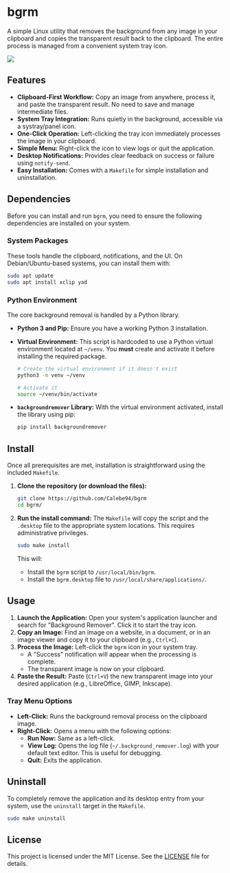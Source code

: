 # bgrm

A simple Linux utility that removes the background from any image in your clipboard and copies the transparent result back to the clipboard. The entire process is managed from a convenient system tray icon.

![](./bgrm.png)

## Features

  * **Clipboard-First Workflow:** Copy an image from anywhere, process it, and paste the transparent result. No need to save and manage intermediate files.
  * **System Tray Integration:** Runs quietly in the background, accessible via a systray/panel icon.
  * **One-Click Operation:** Left-clicking the tray icon immediately processes the image in your clipboard.
  * **Simple Menu:** Right-click the icon to view logs or quit the application.
  * **Desktop Notifications:** Provides clear feedback on success or failure using `notify-send`.
  * **Easy Installation:** Comes with a `Makefile` for simple installation and uninstallation.

## Dependencies

Before you can install and run `bgrm`, you need to ensure the following dependencies are installed on your system.

### System Packages

These tools handle the clipboard, notifications, and the UI. On Debian/Ubuntu-based systems, you can install them with:

```bash
sudo apt update
sudo apt install xclip yad
```

### Python Environment

The core background removal is handled by a Python library.

  * **Python 3 and Pip:** Ensure you have a working Python 3 installation.
  * **Virtual Environment:** This script is hardcoded to use a Python virtual environment located at `~/venv`. You **must** create and activate it before installing the required package.

    ```bash
    # Create the virtual environment if it doesn't exist
    python3 -m venv ~/venv

    # Activate it
    source ~/venv/bin/activate
    ```

  * **`backgroundremover` Library:** With the virtual environment activated, install the library using pip:

    ```bash
    pip install backgroundremover
    ```

## Install

Once all prerequisites are met, installation is straightforward using the included `Makefile`.

1.  **Clone the repository (or download the files):**

    ```bash
    git clone https://github.com/Calebe94/bgrm
    cd bgrm/
    ```

2.  **Run the install command:**
    The `Makefile` will copy the script and the `.desktop` file to the appropriate system locations. This requires administrative privileges.

    ```bash
    sudo make install
    ```

    This will:

      * Install the `bgrm` script to `/usr/local/bin/bgrm`.
      * Install the `bgrm.desktop` file to `/usr/local/share/applications/`.

## Usage

1.  **Launch the Application:** Open your system's application launcher and search for "Background Remover". Click it to start the tray icon.
2.  **Copy an Image:** Find an image on a website, in a document, or in an image viewer and copy it to your clipboard (e.g., `Ctrl+C`).
3.  **Process the Image:** Left-click the `bgrm` icon in your system tray.
      * A "Success" notification will appear when the processing is complete.
      * The transparent image is now on your clipboard.
4.  **Paste the Result:** Paste (`Ctrl+V`) the new transparent image into your desired application (e.g., LibreOffice, GIMP, Inkscape).

### Tray Menu Options

  * **Left-Click:** Runs the background removal process on the clipboard image.
  * **Right-Click:** Opens a menu with the following options:
      * **Run Now:** Same as a left-click.
      * **View Log:** Opens the log file (`~/.background_remover.log`) with your default text editor. This is useful for debugging.
      * **Quit:** Exits the application.

## Uninstall

To completely remove the application and its desktop entry from your system, use the `uninstall` target in the `Makefile`.

```bash
sudo make uninstall
```

## License

This project is licensed under the MIT License. See the [LICENSE](./LICENSE) file for details.
